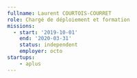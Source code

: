 ```yaml
---
fullname: Laurent COURTOIS-COURRET
role: Chargé de déploiement et formation
missions:
  - start: '2019-10-01' 
    end: '2020-03-31'
    status: independent 
    employer: octo 
startups:
    - aplus
---
```


